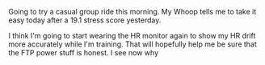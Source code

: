 Going to try a casual group ride this morning. My Whoop tells me to take it easy today after a 19.1 stress score yesterday.

I think I'm going to start wearing the HR monitor again to show my HR drift more accurately while I'm training. That will hopefully help me be sure that the FTP power stuff is honest. I see now why 